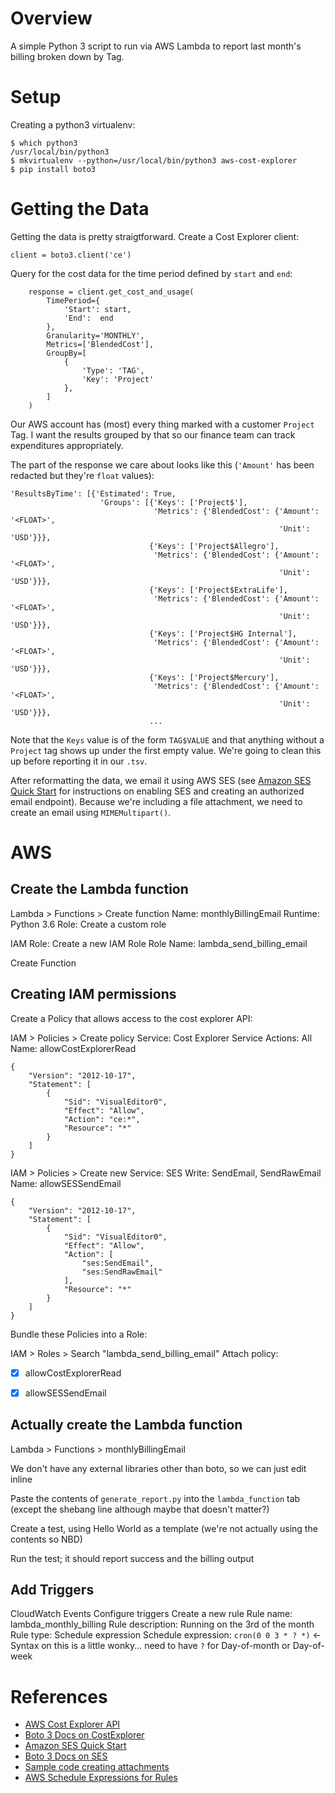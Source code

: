 # Overview

A simple Python 3 script to run via AWS Lambda to report last month's billing broken down by Tag.

# Setup

Creating a python3 virtualenv:
```
$ which python3
/usr/local/bin/python3
$ mkvirtualenv --python=/usr/local/bin/python3 aws-cost-explorer
$ pip install boto3
```

# Getting the Data

Getting the data is pretty straigtforward. Create a Cost Explorer client:
```
client = boto3.client('ce')
```

Query for the cost data for the time period defined by `start` and `end`:
```
    response = client.get_cost_and_usage(
        TimePeriod={
            'Start': start,
            'End':  end
        },
        Granularity='MONTHLY',
        Metrics=['BlendedCost'],
        GroupBy=[
            {
                'Type': 'TAG',
                'Key': 'Project'
            },
        ]
    )
```

Our AWS account has (most) every thing marked with a customer `Project` Tag. I want the results grouped by that so our finance team can track expenditures appropriately.

The part of the response we care about looks like this (`'Amount'` has been redacted but they're `float` values):
```
'ResultsByTime': [{'Estimated': True,
                    'Groups': [{'Keys': ['Project$'],
                                'Metrics': {'BlendedCost': {'Amount': '<FLOAT>',
                                                            'Unit': 'USD'}}},
                               {'Keys': ['Project$Allegro'],
                                'Metrics': {'BlendedCost': {'Amount': '<FLOAT>',
                                                            'Unit': 'USD'}}},
                               {'Keys': ['Project$ExtraLife'],
                                'Metrics': {'BlendedCost': {'Amount': '<FLOAT>',
                                                            'Unit': 'USD'}}},
                               {'Keys': ['Project$HG Internal'],
                                'Metrics': {'BlendedCost': {'Amount': '<FLOAT>',
                                                            'Unit': 'USD'}}},
                               {'Keys': ['Project$Mercury'],
                                'Metrics': {'BlendedCost': {'Amount': '<FLOAT>',
                                                            'Unit': 'USD'}}},
                               ...
```

Note that the `Keys` value is of the form `TAG$VALUE` and that anything without a `Project` tag shows up under the
first empty value. We're going to clean this up before reporting it in our `.tsv`.

After reformatting the data, we email it using AWS SES (see [Amazon SES Quick Start](https://docs.aws.amazon.com/ses/latest/DeveloperGuide/quick-start.html) for instructions on enabling SES and creating an authorized email endpoint). Because we're including a file attachment, we need to create an email using `MIMEMultipart()`.


# AWS

## Create the Lambda function

Lambda > Functions > Create function
Name: monthlyBillingEmail
Runtime: Python 3.6
Role: Create a custom role

IAM Role: Create a new IAM Role
Role Name: lambda_send_billing_email

Create Function

## Creating IAM permissions

Create a Policy that allows access to the cost explorer API:

IAM > Policies > Create policy
Service: Cost Explorer Service
Actions: All
Name: allowCostExplorerRead

```
{
    "Version": "2012-10-17",
    "Statement": [
        {
            "Sid": "VisualEditor0",
            "Effect": "Allow",
            "Action": "ce:*",
            "Resource": "*"
        }
    ]
}
```



IAM > Policies > Create new 
Service: SES
Write: SendEmail, SendRawEmail
Name: allowSESSendEmail

```
{
    "Version": "2012-10-17",
    "Statement": [
        {
            "Sid": "VisualEditor0",
            "Effect": "Allow",
            "Action": [
                "ses:SendEmail",
                "ses:SendRawEmail"
            ],
            "Resource": "*"
        }
    ]
}
```

Bundle these Policies into a Role:

IAM > Roles > Search "lambda_send_billing_email"
Attach policy:
 - [x] allowCostExplorerRead
 - [x] allowSESSendEmail


## Actually create the Lambda function

Lambda > Functions > monthlyBillingEmail

We don't have any external libraries other than boto, so we can just edit inline

Paste the contents of `generate_report.py` into the `lambda_function` tab 
(except the shebang line although maybe that doesn't matter?)

Create a test, using Hello World as a template
(we're not actually using the contents so NBD)

Run the test; it should report success and the billing output

## Add Triggers

CloudWatch Events
Configure triggers
Create a new rule
  Rule name: lambda_monthly_billing
  Rule description: Running on the 3rd of the month
  Rule type: Schedule expression
  Schedule expression: `cron(0 0 3 * ? *)`  <- Syntax on this is a little wonky... need to have `?` for Day-of-month or Day-of-week


# References

* [AWS Cost Explorer API](https://docs.aws.amazon.com/awsaccountbilling/latest/aboutv2/cost-explorer-api.html)
* [Boto 3 Docs on CostExplorer](http://boto3.readthedocs.io/en/latest/reference/services/ce.html)
* [Amazon SES Quick Start](https://docs.aws.amazon.com/ses/latest/DeveloperGuide/quick-start.html)
* [Boto 3 Docs on SES](http://boto3.readthedocs.io/en/latest/reference/services/ses.html)
* [Sample code creating attachments](https://gist.github.com/yosemitebandit/2883593)
* [AWS Schedule Expressions for Rules](https://docs.aws.amazon.com/AmazonCloudWatch/latest/events/ScheduledEvents.html)
